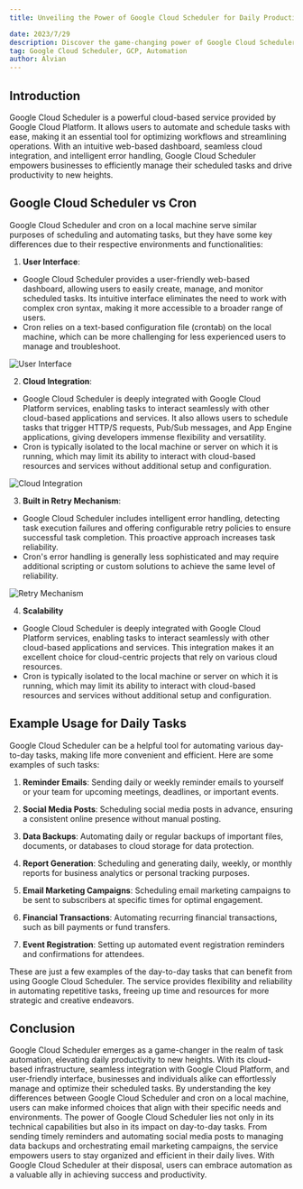 ```yaml
---
title: Unveiling the Power of Google Cloud Scheduler for Daily Productivity

date: 2023/7/29
description: Discover the game-changing power of Google Cloud Scheduler for optimal task automation and enhanced productivity.
tag: Google Cloud Scheduler, GCP, Automation 
author: Alvian
---
```


## Introduction
Google Cloud Scheduler is a powerful cloud-based service provided by Google Cloud Platform. It allows users to automate and schedule tasks with ease, making it an essential tool for optimizing workflows and streamlining operations. With an intuitive web-based dashboard, seamless cloud integration, and intelligent error handling, Google Cloud Scheduler empowers businesses to efficiently manage their scheduled tasks and drive productivity to new heights.

## Google Cloud Scheduler vs Cron
Google Cloud Scheduler and cron on a local machine serve similar purposes of scheduling and automating tasks, but they have some key differences due to their respective environments and functionalities:


1.  **User Interface**:

-   Google Cloud Scheduler provides a user-friendly web-based dashboard, allowing users to easily create, manage, and monitor scheduled tasks. Its intuitive interface eliminates the need to work with complex cron syntax, making it more accessible to a broader range of users.
-   Cron relies on a text-based configuration file (crontab) on the local machine, which can be more challenging for less experienced users to manage and troubleshoot.

![User Interface](https://d1kkcsa3gp41aj.cloudfront.net/efficient-task-automation-unveiling-the-power-of-google-cloud-scheduler-and-cron-for-daily-productivity/google-cloud-scheduler-interface.png)  


2.  **Cloud Integration**:

-   Google Cloud Scheduler is deeply integrated with Google Cloud Platform services, enabling tasks to interact seamlessly with other cloud-based applications and services. It also allows users to schedule tasks that trigger HTTP/S requests, Pub/Sub messages, and App Engine applications, giving developers immense flexibility and versatility.
-   Cron is typically isolated to the local machine or server on which it is running, which may limit its ability to interact with cloud-based resources and services without additional setup and configuration.

![Cloud Integration](https://d1kkcsa3gp41aj.cloudfront.net/efficient-task-automation-unveiling-the-power-of-google-cloud-scheduler-and-cron-for-daily-productivity/cloud-integration.png)


3.  **Built in Retry Mechanism**:

-   Google Cloud Scheduler includes intelligent error handling, detecting task execution failures and offering configurable retry policies to ensure successful task completion. This proactive approach increases task reliability.
-   Cron's error handling is generally less sophisticated and may require additional scripting or custom solutions to achieve the same level of reliability.

![Retry Mechanism](https://d1kkcsa3gp41aj.cloudfront.net/efficient-task-automation-unveiling-the-power-of-google-cloud-scheduler-and-cron-for-daily-productivity/retry-mechanism.png) 

4. **Scalability**
   
-   Google Cloud Scheduler is deeply integrated with Google Cloud Platform services, enabling tasks to interact seamlessly with other cloud-based applications and services. This integration makes it an excellent choice for cloud-centric projects that rely on various cloud resources.
-   Cron is typically isolated to the local machine or server on which it is running, which may limit its ability to interact with cloud-based resources and services without additional setup and configuration.
  

## Example Usage for Daily Tasks  
Google Cloud Scheduler can be a helpful tool for automating various day-to-day tasks, making life more convenient and efficient. Here are some examples of such tasks:

1.  **Reminder Emails**: Sending daily or weekly reminder emails to yourself or your team for upcoming meetings, deadlines, or important events.
    
2.  **Social Media Posts**: Scheduling social media posts in advance, ensuring a consistent online presence without manual posting.
    
3.  **Data Backups**: Automating daily or regular backups of important files, documents, or databases to cloud storage for data protection.
    
4.  **Report Generation**: Scheduling and generating daily, weekly, or monthly reports for business analytics or personal tracking purposes.
   
5.  **Email Marketing Campaigns**: Scheduling email marketing campaigns to be sent to subscribers at specific times for optimal engagement.
    
6.  **Financial Transactions**: Automating recurring financial transactions, such as bill payments or fund transfers.
    
7.  **Event Registration**: Setting up automated event registration reminders and confirmations for attendees.
    
These are just a few examples of the day-to-day tasks that can benefit from using Google Cloud Scheduler. The service provides flexibility and reliability in automating repetitive tasks, freeing up time and resources for more strategic and creative endeavors.

## Conclusion

Google Cloud Scheduler emerges as a game-changer in the realm of task automation, elevating daily productivity to new heights. With its cloud-based infrastructure, seamless integration with Google Cloud Platform, and user-friendly interface, businesses and individuals alike can effortlessly manage and optimize their scheduled tasks. By understanding the key differences between Google Cloud Scheduler and cron on a local machine, users can make informed choices that align with their specific needs and environments. The power of Google Cloud Scheduler lies not only in its technical capabilities but also in its impact on day-to-day tasks. From sending timely reminders and automating social media posts to managing data backups and orchestrating email marketing campaigns, the service empowers users to stay organized and efficient in their daily lives. With Google Cloud Scheduler at their disposal, users can embrace automation as a valuable ally in achieving success and productivity. 